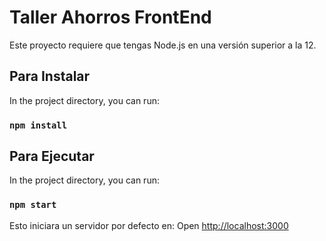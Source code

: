 # Taller Ahorros FrontEnd

Este proyecto requiere que tengas Node.js en una versión superior a la 12.

## Para Instalar

In the project directory, you can run:

### `npm install`

## Para Ejecutar

In the project directory, you can run:

### `npm start`

Esto iniciara un servidor por defecto en:
Open [http://localhost:3000](http://localhost:3000) 

